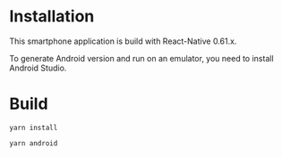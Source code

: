 # Installation

This smartphone application is build with React-Native 0.61.x.

To generate Android version and run on an emulator, you need to install Android Studio.

# Build

```
yarn install
```


```
yarn android
```

